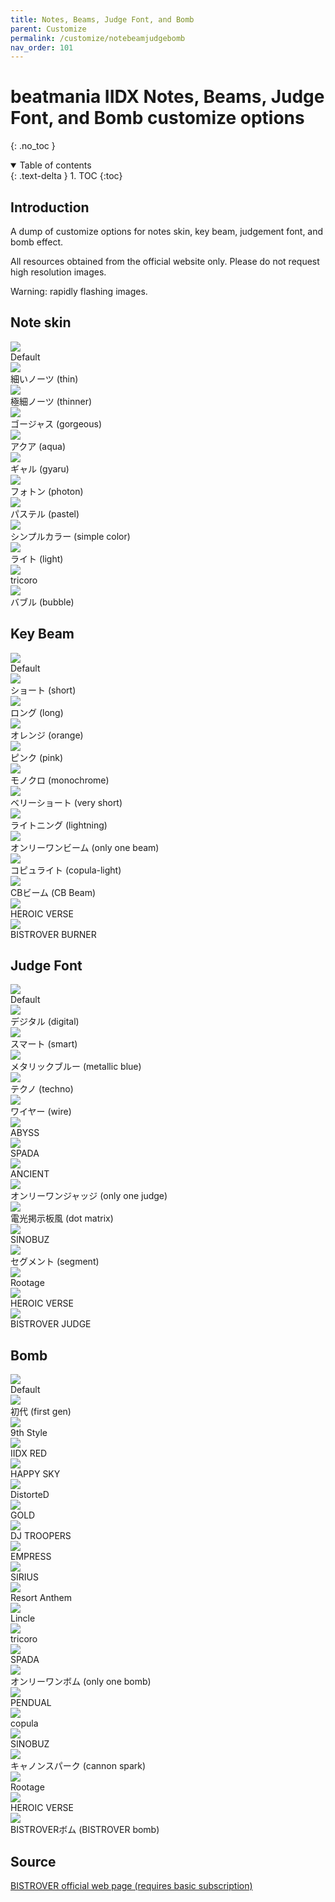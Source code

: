 ```yaml
---
title: Notes, Beams, Judge Font, and Bomb
parent: Customize
permalink: /customize/notebeamjudgebomb
nav_order: 101
---
```


# beatmania IIDX Notes, Beams, Judge Font, and Bomb customize options
{: .no_toc }

<details open markdown="block">
  <summary>
    Table of contents
  </summary>
  {: .text-delta }
1. TOC
{:toc}
</details>

## Introduction

A dump of customize options for notes skin, key beam, judgement font, and bomb effect.

All resources obtained from the official website only. Please do not request high resolution images.

Warning: rapidly flashing images.

## Note skin

<div>
  <div class="customize">
      <div class="customize_img"><img src="/assets/img/shop/note/default.jpg"></div>
      <div class="customize_label">Default</div>
  </div>
  <div class="customize">
      <div class="customize_img"><img src="/assets/img/shop/note/006.jpg"></div>
      <div class="customize_label">細いノーツ (thin)</div>
  </div>
  <div class="customize">
      <div class="customize_img"><img src="/assets/img/shop/note/005.jpg"></div>
      <div class="customize_label">極細ノーツ (thinner)</div>
  </div>
  <div class="customize">
      <div class="customize_img"><img src="/assets/img/shop/note/010.jpg"></div>
      <div class="customize_label">ゴージャス (gorgeous)</div>
  </div>
  <div class="customize">
      <div class="customize_img"><img src="/assets/img/shop/note/009.jpg"></div>
      <div class="customize_label">アクア (aqua)</div>
  </div>
  <div class="customize">
      <div class="customize_img"><img src="/assets/img/shop/note/011.jpg"></div>
      <div class="customize_label">ギャル (gyaru)</div>
  </div>
  <div class="customize">
      <div class="customize_img"><img src="/assets/img/shop/note/004.jpg"></div>
      <div class="customize_label">フォトン (photon)</div>
  </div>
  <div class="customize">
      <div class="customize_img"><img src="/assets/img/shop/note/003.jpg"></div>
      <div class="customize_label">パステル (pastel)</div>
  </div>
  <div class="customize">
      <div class="customize_img"><img src="/assets/img/shop/note/001.jpg"></div>
      <div class="customize_label">シンプルカラー (simple color)</div>
  </div>
  <div class="customize">
      <div class="customize_img"><img src="/assets/img/shop/note/002.jpg"></div>
      <div class="customize_label">ライト (light)</div>
  </div>
  <div class="customize">
      <div class="customize_img"><img src="/assets/img/shop/note/007.jpg"></div>
      <div class="customize_label">tricoro</div>
  </div>
  <div class="customize">
      <div class="customize_img"><img src="/assets/img/shop/note/008.jpg"></div>
      <div class="customize_label">バブル (bubble)</div>
  </div>
  <div style="clear:both;"></div>
</div>

## Key Beam

<div>
<div class="customize">
    <div class="customize_img"><img src="/assets/img/shop/beam/default.jpg" /></div>
    <div class="customize_label">Default</div>
</div>
<div class="customize">
    <div class="customize_img"><img src="/assets/img/shop/beam/011.jpg" /></div>
    <div class="customize_label">ショート (short)</div>
</div>
<div class="customize">
    <div class="customize_img"><img src="/assets/img/shop/beam/009.jpg" /></div>
    <div class="customize_label">ロング (long)</div>
</div>
<div class="customize">
    <div class="customize_img"><img src="/assets/img/shop/beam/006.jpg" /></div>
    <div class="customize_label">オレンジ (orange)</div>
</div>
<div class="customize">
    <div class="customize_img"><img src="/assets/img/shop/beam/003.jpg" /></div>
    <div class="customize_label">ピンク (pink)</div>
</div>
<div class="customize">
    <div class="customize_img"><img src="/assets/img/shop/beam/007.jpg" /></div>
    <div class="customize_label">モノクロ (monochrome)</div>
</div>
<div class="customize">
    <div class="customize_img"><img src="/assets/img/shop/beam/008.jpg" /></div>
    <div class="customize_label">ベリーショート (very short)</div>
</div>
<div class="customize">
    <div class="customize_img"><img src="/assets/img/shop/beam/001.jpg" /></div>
    <div class="customize_label">ライトニング (lightning)</div>
</div>
<div class="customize">
    <div class="customize_img"><img src="/assets/img/shop/beam/005.jpg" /></div>
    <div class="customize_label">オンリーワンビーム (only one beam)</div>
</div>
<div class="customize">
    <div class="customize_img"><img src="/assets/img/shop/beam/002.jpg" /></div>
    <div class="customize_label">コピュライト (copula-light)</div>
</div>
<div class="customize">
    <div class="customize_img"><img src="/assets/img/shop/beam/010.jpg" /></div>
    <div class="customize_label">CBビーム (CB Beam)</div>
</div>
<div class="customize">
    <div class="customize_img"><img src="/assets/img/shop/beam/012.jpg" /></div>
    <div class="customize_label">HEROIC VERSE</div>
</div>
<div class="customize">
    <div class="customize_img"><img src="/assets/img/shop/beam/004.jpg" /></div>
    <div class="customize_label">BISTROVER BURNER</div>
</div>
<div style="clear:both;"></div>
</div>

## Judge Font

<div>
    <div class="customize">
        <div class="customize_img"><img src="/assets/img/shop/judge/default.gif" /></div>
        <div class="customize_label">Default</div>
    </div>
    <div class="customize">
        <div class="customize_img"><img src="/assets/img/shop/judge/005.gif" /></div>
        <div class="customize_label">デジタル (digital)</div>
    </div>
    <div class="customize">
        <div class="customize_img"><img src="/assets/img/shop/judge/002.gif" /></div>
        <div class="customize_label">スマート (smart)</div>
    </div>
    <div class="customize">
        <div class="customize_img"><img src="/assets/img/shop/judge/015.gif" /></div>
        <div class="customize_label">メタリックブルー (metallic blue)</div>
    </div>
    <div class="customize">
        <div class="customize_img"><img src="/assets/img/shop/judge/007.gif" /></div>
        <div class="customize_label">テクノ (techno)</div>
    </div>
    <div class="customize">
        <div class="customize_img"><img src="/assets/img/shop/judge/011.gif" /></div>
        <div class="customize_label">ワイヤー (wire)</div>
    </div>
    <div class="customize">
        <div class="customize_img"><img src="/assets/img/shop/judge/010.gif" /></div>
        <div class="customize_label">ABYSS</div>
    </div>
    <div class="customize">
        <div class="customize_img"><img src="/assets/img/shop/judge/008.gif" /></div>
        <div class="customize_label">SPADA</div>
    </div>
    <div class="customize">
        <div class="customize_img"><img src="/assets/img/shop/judge/006.gif" /></div>
        <div class="customize_label">ANCIENT</div>
    </div>
    <div class="customize">
        <div class="customize_img"><img src="/assets/img/shop/judge/004.gif" /></div>
        <div class="customize_label">オンリーワンジャッジ (only one judge)</div>
    </div>
    <div class="customize">
        <div class="customize_img"><img src="/assets/img/shop/judge/009.gif" /></div>
        <div class="customize_label">電光掲示板風 (dot matrix)</div>
    </div>
    <div class="customize">
        <div class="customize_img"><img src="/assets/img/shop/judge/003.gif" /></div>
        <div class="customize_label">SINOBUZ</div>
    </div>
    <div class="customize">
        <div class="customize_img"><img src="/assets/img/shop/judge/014.gif" /></div>
        <div class="customize_label">セグメント (segment)</div>
    </div>
    <div class="customize">
        <div class="customize_img"><img src="/assets/img/shop/judge/013.gif" /></div>
        <div class="customize_label">Rootage</div>
    </div>
    <div class="customize">
        <div class="customize_img"><img src="/assets/img/shop/judge/001.gif" /></div>
        <div class="customize_label">HEROIC VERSE</div>
    </div>
    <div class="customize">
        <div class="customize_img"><img src="/assets/img/shop/judge/012.gif" /></div>
        <div class="customize_label">BISTROVER JUDGE</div>
    </div>
    <div style="clear:both;"></div>
</div>

## Bomb

<div>
    <div class="customize">
        <div class="customize_img"><img src="/assets/img/shop/bomb/default.gif" /></div>
        <div class="customize_label">Default</div>
    </div>
    <div class="customize">
        <div class="customize_img"><img src="/assets/img/shop/bomb/011.gif" /></div>
        <div class="customize_label">初代 (first gen)</div>
    </div>
    <div class="customize">
        <div class="customize_img"><img src="/assets/img/shop/bomb/002.gif" /></div>
        <div class="customize_label">9th Style</div>
    </div>
    <div class="customize">
        <div class="customize_img"><img src="/assets/img/shop/bomb/005.gif" /></div>
        <div class="customize_label">IIDX RED</div>
    </div>
    <div class="customize">
        <div class="customize_img"><img src="/assets/img/shop/bomb/007.gif" /></div>
        <div class="customize_label">HAPPY SKY</div>
    </div>
    <div class="customize">
        <div class="customize_img"><img src="/assets/img/shop/bomb/013.gif" /></div>
        <div class="customize_label">DistorteD</div>
    </div>
    <div class="customize">
        <div class="customize_img"><img src="/assets/img/shop/bomb/006.gif" /></div>
        <div class="customize_label">GOLD</div>
    </div>
    <div class="customize">
        <div class="customize_img"><img src="/assets/img/shop/bomb/019.gif" /></div>
        <div class="customize_label">DJ TROOPERS</div>
    </div>
    <div class="customize">
        <div class="customize_img"><img src="/assets/img/shop/bomb/020.gif" /></div>
        <div class="customize_label">EMPRESS</div>
    </div>
    <div class="customize">
        <div class="customize_img"><img src="/assets/img/shop/bomb/014.gif" /></div>
        <div class="customize_label">SIRIUS</div>
    </div>
    <div class="customize">
        <div class="customize_img"><img src="/assets/img/shop/bomb/015.gif" /></div>
        <div class="customize_label">Resort Anthem</div>
    </div>
    <div class="customize">
        <div class="customize_img"><img src="/assets/img/shop/bomb/003.gif" /></div>
        <div class="customize_label">Lincle</div>
    </div>
    <div class="customize">
        <div class="customize_img"><img src="/assets/img/shop/bomb/021.gif" /></div>
        <div class="customize_label">tricoro</div>
    </div>
    <div class="customize">
        <div class="customize_img"><img src="/assets/img/shop/bomb/012.gif" /></div>
        <div class="customize_label">SPADA</div>
    </div>
    <div class="customize">
        <div class="customize_img"><img src="/assets/img/shop/bomb/001.gif" /></div>
        <div class="customize_label">オンリーワンボム (only one bomb)</div>
    </div>
    <div class="customize">
        <div class="customize_img"><img src="/assets/img/shop/bomb/016.gif" /></div>
        <div class="customize_label">PENDUAL</div>
    </div>
    <div class="customize">
        <div class="customize_img"><img src="/assets/img/shop/bomb/010.gif" /></div>
        <div class="customize_label">copula</div>
    </div>
    <div class="customize">
        <div class="customize_img"><img src="/assets/img/shop/bomb/009.gif" /></div>
        <div class="customize_label">SINOBUZ</div>
    </div>
    <div class="customize">
        <div class="customize_img"><img src="/assets/img/shop/bomb/004.gif" /></div>
        <div class="customize_label">キャノンスパーク (cannon spark)</div>
    </div>
    <div class="customize">
        <div class="customize_img"><img src="/assets/img/shop/bomb/018.gif" /></div>
        <div class="customize_label">Rootage</div>
    </div>
    <div class="customize">
        <div class="customize_img"><img src="/assets/img/shop/bomb/017.gif" /></div>
        <div class="customize_label">HEROIC VERSE</div>
    </div>
    <div class="customize">
        <div class="customize_img"><img src="/assets/img/shop/bomb/008.gif" /></div>
        <div class="customize_label">BISTROVERボム (BISTROVER bomb)</div>
    </div>
    <div style="clear:both;"></div>
</div>

## Source

[BISTROVER official web page (requires basic subscription)](https://p.eagate.573.jp/game/2dx/28/room/c_index.html?kind=8)